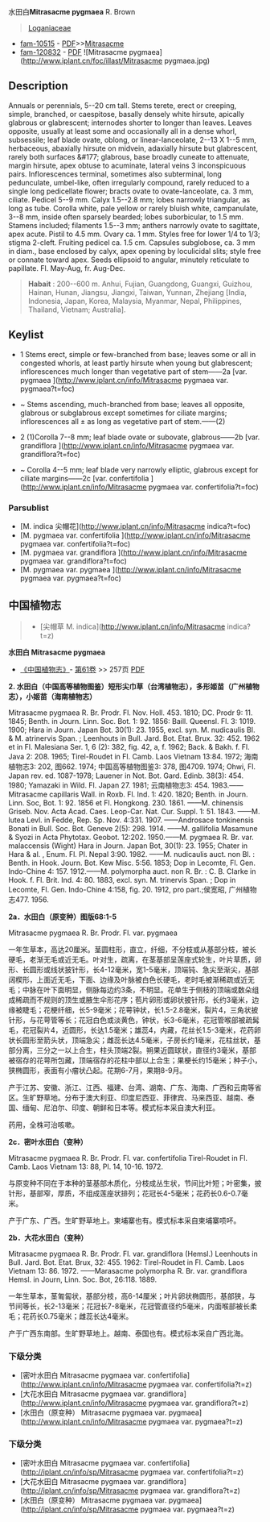 水田白**Mitrasacme pygmaea** R. Brown

> [Loganiaceae](http://www.iplant.cn/info/Loganiaceae?t=foc)
* [fam-10515](http://www.iplant.cn/foc/fam/10515) - [PDF](http://www.iplant.cn/foc/pdf/Loganiaceae.pdf)>>[Mitrasacme](http://www.iplant.cn/info/Mitrasacme?t=foc)
* [fam-120832](http://www.iplant.cn/foc/fam/120832) - [PDF](http://www.iplant.cn/foc/pdf/Mitrasacme.pdf)
![Mitrasacme pygmaea](http://www.iplant.cn/foc/illast/Mitrasacme pygmaea.jpg)

## Description

Annuals or perennials, 5--20 cm tall. Stems terete, erect or creeping, simple, branched, or caespitose, basally densely white hirsute, apically glabrous or glabrescent; internodes shorter to longer than leaves. Leaves opposite, usually at least some and occasionally all in a dense whorl, subsessile; leaf blade ovate, oblong, or linear-lanceolate, 2--13 X 1--5 mm, herbaceous, abaxially hirsute on midvein, adaxially hirsute but glabrescent, rarely both surfaces &amp;#177; glabrous, base broadly cuneate to attenuate, margin hirsute, apex obtuse to acuminate, lateral veins 3 inconspicuous pairs. Inflorescences terminal, sometimes also subterminal, long pedunculate, umbel-like, often irregularly compound, rarely reduced to a single long pedicellate flower; bracts ovate to ovate-lanceolate, ca. 3 mm, ciliate. Pedicel 5--9 mm. Calyx 1.5--2.8 mm; lobes narrowly triangular, as long as tube. Corolla white, pale yellow or rarely bluish white, campanulate, 3--8 mm, inside often sparsely bearded; lobes suborbicular, to 1.5 mm. Stamens included; filaments 1.5--3 mm; anthers narrowly ovate to sagittate, apex acute. Pistil to 4.5 mm. Ovary ca. 1 mm. Styles free for lower 1/4 to 1/3; stigma 2-cleft. Fruiting pedicel ca. 1.5 cm. Capsules subglobose, ca. 3 mm in diam., base enclosed by calyx, apex opening by loculicidal slits; style free or connate toward apex. Seeds ellipsoid to angular, minutely reticulate to papillate. Fl. May-Aug, fr. Aug-Dec.


> **Habait** : 
>200--600 m. Anhui, Fujian, Guangdong, Guangxi, Guizhou, Hainan, Hunan, Jiangsu, Jiangxi, Taiwan, Yunnan, Zhejiang [India, Indonesia, Japan, Korea, Malaysia, Myanmar, Nepal, Philippines, Thailand, Vietnam; Australia].


## Keylist

* 1 Stems erect, simple or few-branched from base; leaves some or all in congested whorls, at least partly hirsute when young but glabrescent; inflorescences much longer than vegetative part of stem——2a  [var. pygmaea ](http://www.iplant.cn/info/Mitrasacme pygmaea var. pygmaea?t=foc)
* ~ Stems ascending, much-branched from base; leaves all opposite, glabrous or subglabrous except sometimes for ciliate margins; inflorescences all &#177; as long as vegetative part of stem.——(2)

* 2 (1)Corolla 7--8 mm; leaf blade ovate or subovate, glabrous——2b  [var. grandiflora ](http://www.iplant.cn/info/Mitrasacme pygmaea var. grandiflora?t=foc)
* ~ Corolla 4--5 mm; leaf blade very narrowly elliptic, glabrous except for ciliate margins——2c  [var. confertifolia ](http://www.iplant.cn/info/Mitrasacme pygmaea var. confertifolia?t=foc)



### Parsublist

* [M.  indica  尖帽花](http://www.iplant.cn/info/Mitrasacme indica?t=foc)
* [M.  pygmaea var. confertifolia  ](http://www.iplant.cn/info/Mitrasacme pygmaea var. confertifolia?t=foc)
* [M.  pygmaea var. grandiflora  ](http://www.iplant.cn/info/Mitrasacme pygmaea var. grandiflora?t=foc)
* [M.  pygmaea var. pygmaea  ](http://www.iplant.cn/info/Mitrasacme pygmaea var. pygmaea?t=foc)

## 中国植物志

> * [尖帽草  M.  indica](http://www.iplant.cn/info/Mitrasacme indica?t=z)


**水田白 Mitrasacme pygmaea**

* [《中国植物志》](http://www.iplant.cn/frps)- [第61卷](http://www.iplant.cn/frps/vol/61) >> 257页 [PDF](http://www.iplant.cn/frps/pdf/61/257a.PDF)

**2. 水田白（中国高等植物图鉴）短形尖巾草（台湾植物志），多形姬苗（广州植物志），小姬苗（海南植物志）**

Mitrasacme pygmaea R. Br. Prodr. Fl. Nov. Holl. 453. 1810; DC. Prodr 9: 11. 1845; Benth. in Journ. Linn. Soc. Bot. 1: 92. 1856: Baill. Queensl. Fl. 3: 1019. 1900; Hara in Journ. Japan Bot. 30(1): 23. 1955, excl. syn. M. nudicaulis Bl. & M. atrinervis Span. ; Leenhouts in Bull. Jard. Bot. Etat. Brux. 32: 452. 1962 et in Fl. Malesiana Ser. 1, 6 (2): 382, fig. 42, a, f. 1962; Back. & Bakh. f. Fl. Java 2: 208. 1965; Tirel-Roudet in Fl. Camb. Laos Vietnam 13:84. 1972; 海南植物志3: 202, 图662. 1974; 中国高等植物图鉴3: 378, 图4709. 1974; Ohwi, Fl. Japan rev. ed. 1087-1978; Lauener in Not. Bot. Gard. Edinb. 38(3): 454. 1980; Yamazaki in Wild. Fl. Japan 27. 1981; 云南植物志3: 454. 1983.——Mitrasacme capillaris Wall. in Roxb. Fl. Ind. 1: 420. 1820; Benth. in Journ. Linn. Soc, Bot. 1: 92. 1856 et Fl. Hongkong. 230. 1861. ——M. chinensis Griseb. Nov. Acta Acad. Caes. Leop-Car. Nat. Cur. Suppl. 1: 51. 1843. ——M. lutea Levl. in Fedde, Rep. Sp. Nov. 4:331. 1907. ——Androsace tonkinensis Bonati in Bull. Soc. Bot. Geneve 2(5): 298. 1914. ——M. gallifolia Masamune & Syozi in Acta Phytotax. Geobot. 12:202. 1950.——M. pygmaea R. Br. var. malaccensis (Wight) Hara in Journ. Japan Bot, 30(1): 23. 1955; Chater in Hara & al. , Enum. Fl. Pl. Nepal 3:90. 1982. ——M. nudicaulis auct. non Bl. : Benth. in Hook. Journ. Bot. Kew Misc. 5:56. 1853; Dop in Lecomte, Fl. Gen. Indo-Chine 4: 157. 1912.——M. polymorpha auct. non R. Br. : C. B. Clarke in Hook. f. Fl. Brit. Ind. 4: 80. 1883, excl. syn. M. trinervis Span. ; Dop in Lecomte, Fl. Gen. Indo-Chine 4:158, fig. 20. 1912, pro part.;侯宽昭, 广州植物志477. 1956.

**2a．水田白（原变种）图版68:1-5**

Mitrasacme pygmaea R. Br. Prodr. Fl. var. pygmaea

一年生草本，高达20厘米。茎圆柱形，直立，纤细，不分枝或从基部分枝，被长硬毛，老渐无毛或近无毛。叶对生，疏离，在茎基部呈莲座式轮生，叶片草质，卵形、长圆形或线状披针形，长4-12毫米，宽1-5毫米，顶端钝、急尖至渐尖，基部阔楔形，上面近无毛，下面、边缘及叶脉被白色长硬毛，老时毛被渐稀疏或近无毛；中脉在叶下面明显，侧脉每边约3条，不明显。花单生于侧枝的顶端或数朵组成稀疏而不规则的顶生或腋生伞形花序；苞片卵形或卵状披针形，长约3毫米，边缘被睫毛；花梗纤细，长5-9毫米；花萼钟状，长1.5-2.8毫米，裂片4，三角状披针形，与花萼管等长；花冠白色或淡黄色，钟状，长3-6毫米，花冠管喉部被疏髯毛，花冠裂片4，近圆形，长达1.5毫米；雄蕊4，内藏，花丝长1.5-3毫米，花药卵状长圆形至箭头状，顶端急尖；雌蕊长达4.5毫米，子房长约1毫米，花柱丝状，基部分离，三分之一以上合生，柱头顶端2裂。朔果近圆球状，直径约3毫米，基部被宿存的花萼所包藏，顶端宿存的花柱中部以上合生；果梗长约15毫米；种子小，狭椭圆形，表面有小瘤状凸起。花期6-7月，果期8-9月。

产于江苏、安徽、浙江、江西、福建、台湾、湖南、广东、海南、广西和云南等省区。生旷野草地。分布于澳大利亚、印度尼西亚、菲律宾、马来西亚、越南、泰国、缅甸、尼泊尔、印度、朝鲜和日本等。模式标本采自澳大利亚。

药用，全株可治咳嗽。

**2c．密叶水田白（变种）**

Mitrasacme pygmaea R. Br. Prodr. Fl. var. confertifolia Tirel-Roudet in Fl. Camb. Laos Vietnam 13: 88, Pl. 14, 10-16. 1972.

与原变种不同在于本种的茎基部木质化，分枝成丛生状，节间比叶短；叶密集，披针形，基部窄，厚质，不组成莲座状排列；花冠长4-5毫米；花药长0.6-0.7毫米。

产于广东、广西。生旷野草地上。柬埔寨也有。模式标本采自柬埔寨唝吥。

**2b．大花水田白（变种）**

Mitrasacme pygmaea R. Br. Prodr. Fl. var. grandiflora (Hemsl.) Leenhouts in Bull. Jard. Bot. Etat. Brux, 32: 455. 1962: Tirel-Roudet in Fl. Camb. Laos Vietnam 13: 86. 1972. ——Marasacme polymorpha R. Br. var. grandiflora Hemsl. in Journ, Linn. Soc. Bot, 26:118. 1889.

一年生草本，茎匍匐状，基部分枝，高6-14厘米；叶片卵状椭圆形，基部狭，与节间等长，长2-13毫米；花冠长7-8毫米，花冠管直径约5毫米，内面喉部被长柔毛；花药长0.75毫米；雌蕊长达4毫米。

产于广西东南部。生旷野草地上。越南、泰国也有。模式标本采自广西北海。

### 下级分类
* [密叶水田白  Mitrasacme pygmaea var. confertifolia](http://www.iplant.cn/info/Mitrasacme pygmaea var. confertifolia?t=z)
* [大花水田白  Mitrasacme pygmaea var. grandiflora](http://www.iplant.cn/info/Mitrasacme pygmaea var. grandiflora?t=z)
* [水田白（原变种）  Mitrasacme pygmaea var. pygmaea](http://www.iplant.cn/info/Mitrasacme pygmaea var. pygmaea?t=z)

### 下级分类
* [密叶水田白  Mitrasacme pygmaea var. confertifolia](http://iplant.cn/info/sp/Mitrasacme pygmaea var. confertifolia?t=z)
* [大花水田白  Mitrasacme pygmaea var. grandiflora](http://iplant.cn/info/sp/Mitrasacme pygmaea var. grandiflora?t=z)
* [水田白（原变种）  Mitrasacme pygmaea var. pygmaea](http://iplant.cn/info/sp/Mitrasacme pygmaea var. pygmaea?t=z)

